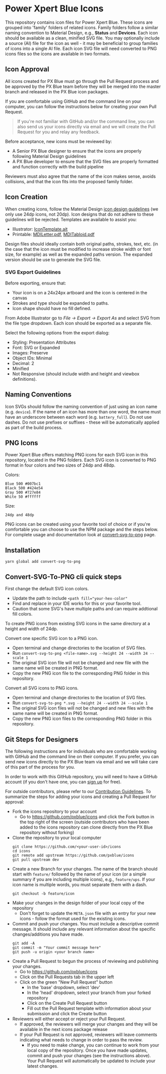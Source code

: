 # Power Xpert Blue Icons

This repository contains icon files for Power Xpert Blue. These icons are grouped into 'family' folders of related icons. Family folders follow a similar naming convention to Material Design, e.g., **Status** and **Devices**. Each icon should be available as a clean, minified SVG file. You may optionally include a source (AI) file for the icon as well - it may be beneficial to group families of icons into a single AI file. Each icon SVG file will need converted to PNG icons files so the icons are available in two formats.

## Icon Approval

All icons created for PX Blue must go through the Pull Request process and be approved by the PX Blue team before they will be merged into the master branch and released in the PX Blue icon packages. 

If you are comfortable using GitHub and the command line on your computer, you can follow the instructions below for creating your own Pull Request. 

> If you're not familiar with GitHub and/or the command line, you can also send us your icons directly via email and we will create the Pull Request for you and relay any feedback.

Before acceptance, new icons must be reviewed by:
- A Senior PX Blue designer to ensure that the icons are properly following Material Design guidelines
- A PX Blue developer to ensure that the SVG files are properly formatted and function correctly with the build pipeline

Reviewers must also agree that the name of the icon makes sense, avoids collisions, and that the icon fits into the proposed family folder.

## Icon Creation

When creating icons, follow the Material Design [icon design guidelines](https://material.io/design/iconography/system-icons.html) (we only use 24dp icons, not 20dp). Icon designs that do not adhere to these guidelines will be rejected. Templates are available to assist you:
-   Illustrator: [IconTemplate.ait](https://github.com/pxblue/icons/raw/master/design/IconTemplate.ait)
-   Printable: [MDILetter.pdf](https://github.com/pxblue/icons/raw/master/design/MDILetter.pdf), [MDITabloid.pdf](https://github.com/pxblue/icons/raw/master/design/MDITabloid.pdf)

Design files should ideally contain both original paths, strokes, text, etc. (in the case that the icon must be modified to increase stroke width or font size, for example) as well as the expanded paths version. The expanded version should be use to generate the SVG file.

### SVG Export Guidelines
Before exporting, ensure that:
-   Your icon is on a 24x24px artboard and the icon is centered in the canvas
-   Strokes and type should be expanded to paths.
-   Icon shape should have no fill defined.

From Adobe Illustrator go to _File -> Export -> Export As_ and select SVG from the file type dropdown. Each icon should be exported as a separate file. 

Select the following options from the export dialog:
-   Styling: Presentation Attributes
-   Font: SVG or Expanded
-   Images: Preserve
-   Object IDs: Minimal
-   Decimal: 2
-   Minified
-   Not Responsive (should include width and height and viewbox definitions).

## Naming Conventions

Icon SVGs should follow the naming convention of just using an icon name (e.g. `device`). If the name of an icon has more than one word, the name must have an underscore between each word (e.g. `battery_full`). Do not use dashes. Do not use prefixes or suffixes - these will be automatically applied as part of the build process.

## PNG Icons

Power Xpert Blue offers matching PNG icons for each SVG icon in this repository, located in the PNG folders. Each SVG icon is converted to PNG format in four colors and two sizes of 24dp and 48dp.

Colors:
```
Blue 500 #007bc1
Black 500 #424e54
Gray 500 #727e84
White 50 #ffffff
```
Size:
```
24dp and 48dp
```

PNG icons can be created using your favorite tool of choice or if you're comfortable you can choose to use the NPM package and the steps below. For complete usage and documentation look at [convert-svg-to-png](https://www.npmjs.com/package/convert-svg-to-png) page.

## Installation

```
yarn global add convert-svg-to-png
```
## Convert-SVG-To-PNG cli quick steps
First change the default SVG icon colors.
- Update the path to include ```<path fill="your-hex-color"```
- Find and replace in your IDE works for this or your favorite tool.
- Caution that some SVG's have multiple paths and can require addtional fill colors.

To create PNG icons from existing SVG icons in the same directory at a height and width of 24dp.

Convert one specific SVG icon to a PNG icon.
- Open terminal and change directories to the location of SVG files.
- Run ```convert-svg-to-png <file-name>.svg --height 24 --width 24 --scale 1```
- The original SVG icon file will not be changed and new file with the same name will be created in PNG format.
- Copy the new PNG icon file to the corresponding PNG folder in this repository. 

Convert all SVG icons to PNG icons.
- Open terminal and change directories to the location of SVG files.
- Run ```convert-svg-to-png *.svg --height 24 --width 24 --scale 1```
- The original SVG icon files will not be changed and new files with the same name will be created in PNG format.
- Copy the new PNG icon files to the corresponding PNG folder in this repository.

## Git Steps for Designers
The following instructions are for individuals who are comfortable working with GitHub and the command line on their computer. If you prefer, you can send new icons directly to the PX Blue team via email and we will take care of this part of the process for you.

In order to work with this GitHub repository, you will need to have a GitHub account (if you don't have one, you can [sign up](https://github.com/join?ref_cta=Sign+up&ref_loc=header+logged+out&ref_page=%2F&source=header-home) for free).

For outside contributors, please refer to our [Contribution Guidelines](https://github.com/pxblue/.github/blob/master/CONTRIBUTING.md#get-started). To summarize the steps for adding your icons and creating a Pull Request for approval:
- Fork the icons repository to your account
    - Go to https://github.com/pxblue/icons and click the Fork button in the top right of the screen (outside contributors who have been added to the icons repository can clone directly from the PX Blue repository without forking)
- Clone the repository to your local computer
    ```
    git clone https://github.com/<your-user-id>/icons
    cd icons
    git remote add upstream https://github.com/pxblue/icons
    git pull upstream dev
    ```
-   Create a new Branch for your changes. The name of the branch should start with `feature/` followed by the name of your icon (or a simple summary if you are including multiple icons), e.g., `feature/ups`. If your icon name is multiple words, you must separate them with a dash.
    ```
    git checkout -b feature/icon
    ```
- Make your changes in the design folder of your local copy of the repository
    - Don't forget to update the `META.json` file with an entry for your new icons - follow the format used for the existing icons.
- Commit and push your changes. You must include a descriptive commit message. It should include any relevant information about the specific changes/additions you have made.
    ```
    git add -A
    git commit -m "Your commit message here"
    git push -u origin <your branch name>
    ```  
-   Create a Pull Request to begun the process of reviewing and publishing your changes.
    - Go to https://github.com/pxblue/icons
    - Click on the Pull Requests tab in the upper left
    - Click on the green "New Pull Request" button
        - In the 'base' dropdown, select 'dev'
        - In the 'head' dropdown, select your branch from your forked repository
        - Click on the Create Pull Request button
        - Fill out the Pull Request template with information about your submission and click the Create button
- Reviewers will either accept or reject your Pull Request.
    -   If approved, the reviewers will merge your changes and they will be available in the next icons package release
    -   If your Pull Request is not approved, reviewers will leave comments indicating what needs to change in order to pass the review.
        - If you need to make change, you can continue to work from your local copy of the repository. Once you have made updates, commit and push your changes (see the instructions above). Your Pull Request will automatically be updated to include your latest changes.
